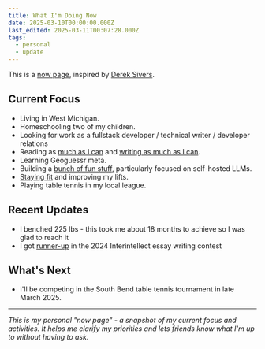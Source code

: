 ```yaml
---
title: What I'm Doing Now
date: 2025-03-10T00:00:00.000Z
last_edited: 2025-03-11T00:07:28.000Z
tags:
  - personal
  - update
---
```


This is a [now page](https://nownownow.com/about), inspired by [Derek Sivers](https://sive.rs/).

## Current Focus

- Living in West Michigan.
- Homeschooling two of my children.
- Looking for work as a fullstack developer / technical writer / developer relations
- Reading as [much as I can](/notes) and [writing as much as I can](/blog).
- Learning Geoguessr meta.
- Building a [bunch of fun stuff](/projects), particularly focused on self-hosted LLMs.
- [Staying fit](/blog/2025-02-20-fitness-nerd) and improving my lifts.
- Playing table tennis in my local league.

## Recent Updates

- I benched 225 lbs -  this took me about 18 months to achieve so I was glad to reach it
- I got [runner-up](/blog/2025-03-03-unc-unclearning) in the 2024 Interintellect essay writing contest

## What's Next

- I'll be competing in the South Bend table tennis tournament in late March 2025.

---

*This is my personal "now page" - a snapshot of my current focus and activities. It helps me clarify my priorities and lets friends know what I'm up to without having to ask.*
